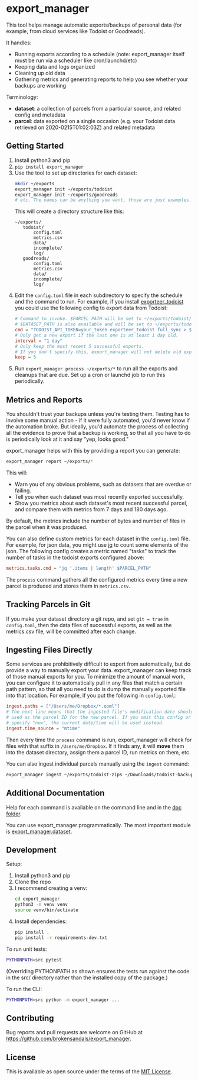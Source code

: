# export\_manager

This tool helps manage automatic exports/backups of personal data (for example, from cloud services like Todoist or Goodreads).

It handles:

- Running exports according to a schedule (note: export\_manager itself must be run via a scheduler like cron/launchd/etc)
- Keeping data and logs organized
- Cleaning up old data
- Gathering metrics and generating reports to help you see whether your backups are working

Terminology:

- **dataset**: a collection of parcels from a particular source, and related config and metadata
- **parcel**: data exported on a single occasion (e.g. your Todoist data retrieved on 2020-0215T01:02:03Z) and related metadata

## Getting Started

1. Install python3 and pip
2. `pip install export_manager`
3. Use the tool to set up directories for each dataset:
    ```bash
   mkdir ~/exports
   export_manager init ~/exports/todoist
   export_manager init ~/exports/goodreads
   # etc. The names can be anything you want, those are just examples.
    ```
    This will create a directory structure like this:
    ```
   ~/exports/
       todoist/
           config.toml
           metrics.csv
           data/
           incomplete/
           log/
       goodreads/
           config.toml
           metrics.csv
           data/
           incomplete/
           log/
   ```
4. Edit the `config.toml` file in each subdirectory to specify the schedule and the command to run.
   For example, if you install [exporteer\_todoist][exporteer_todoist] you could use the following config to export data from Todoist:
    ```toml
    # Command to invoke. $PARCEL_PATH will be set to ~/exports/todoist/data/DATETIME
    # $DATASET_PATH is also available and will be set to ~/exports/todoist
    cmd = "TODOIST_API_TOKEN=your_token exporteer_todoist full_sync > $PARCEL_PATH.json"
    # Only get a new export if the last one is at least 1 day old.
    interval = "1 day"
    # Only keep the most recent 5 successful exports.
    # If you don't specify this, export_manager will not delete old exports.
    keep = 5
    ```
5. Run `export_manager process ~/exports/*` to run all the exports and cleanups that are due.
   Set up a cron or launchd job to run this periodically.

## Metrics and Reports

You shouldn't trust your backups unless you're testing them.
Testing has to involve some manual action - if it were fully automated, you'd never know if the automation broke.
But ideally, you'd automate the process of collecting all the evidence to prove that a backup is working, so that all you have to do is periodically look at it and say "yep, looks good."

export\_manager helps with this by providing a report you can generate:

```bash
export_manager report ~/exports/*
```

This will:

- Warn you of any obvious problems, such as datasets that are overdue or failing.
- Tell you when each dataset was most recently exported successfully.
- Show you metrics about each dataset's most recent successful parcel, and compare them with metrics from 7 days and 180 days ago.

By default, the metrics include the number of bytes and number of files in the parcel when it was produced.

You can also define custom metrics for each dataset in the `config.toml` file.
For example, for json data, you might use [jq](https://stedolan.github.io/jq/) to count some elements of the json.
The following config creates a metric named "tasks" to track the number of tasks in the todoist exports configured above:

```toml
metrics.tasks.cmd = "jq '.items | length' $PARCEL_PATH"
```

The `process` command gathers all the configured metrics every time a new parcel is produced and stores them in `metrics.csv`.

## Tracking Parcels in Git

If you make your dataset directory a git repo, and set `git = true` in `config.toml`, then the data files of successful exports, as well as the metrics.csv file, will be committed after each change.

## Ingesting Files Directly

Some services are prohibitively difficult to export from automatically, but do provide a way to manually export your data.
export\_manager can keep track of those manual exports for you.
To minimize the amount of manual work, you can configure it to automatically pull in any files that match a certain path pattern, so that all you need to do is dump the manually exported file into that location.
For example, if you put the following in `config.toml`:

```toml
ingest.paths = ["/Users/me/Dropbox/*.opml"]
# The next line means that the ingested file's modification date should be
# used as the parcel ID for the new parcel. If you omit this config or
# specify "now", the current date/time will be used instead.
ingest.time_source = "mtime"
```

Then every time the `process` command is run, export\_manager will check for files with that suffix in `/Users/me/Dropbox`.
If it finds any, it will **move** them into the dataset directory, assign them a parcel ID, run metrics on them, etc.

You can also ingest individual parcels manually using the `ingest` command:

```bash
export_manager ingest ~/exports/todoist-zips ~/Downloads/todoist-backup-12345.zip
```

## Additional Documentation

Help for each command is available on the command line and in the [doc folder](doc/).

You can use export\_manager programmatically.
The most important module is [export\_manager.dataset](src/export_manager/dataset.py).

## Development

Setup:

1. Install python3 and pip
2. Clone the repo
3. I recommend creating a venv:
    ```bash
    cd export_manager
    python3 -m venv venv
    source venv/bin/activate
    ```
4. Install dependencies:
    ```bash
   pip install .
   pip install -r requirements-dev.txt
    ```

To run unit tests:

```bash
PYTHONPATH=src pytest
```

(Overriding PYTHONPATH as shown ensures the tests run against the code in the src/ directory rather than the installed copy of the package.)

To run the CLI:

```bash
PYTHONPATH=src python -m export_manager ...
```

## Contributing

Bug reports and pull requests are welcome on GitHub at https://github.com/brokensandals/export_manager.

## License

This is available as open source under the terms of the [MIT License](https://opensource.org/licenses/MIT).

[exporteer_todoist]: https://github.com/brokensandals/exporteer_todoist

